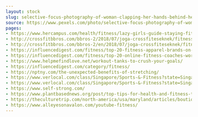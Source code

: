 ```yaml
---
layout: stock
slug: selective-focus-photography-of-woman-clapping-her-hands-behind-her-back-374633
source: https://www.pexels.com/photo/selective-focus-photography-of-woman-clapping-her-hands-behind-her-back-374633/
pages:
- https://www.hercampus.com/health/fitness/lazy-girls-guide-staying-fit-healthy
- http://crossfitbbros.com/bbros-2/2018/07/joga-crossfiteseknek/fitness-girl-health-374633/
- http://crossfitbbros.com/bbros-2/en/2018/07/joga-crossfiteseknek/fitness-girl-health-374633/
- https://influencedigest.com/fitness/top-20-fitness-apparel-brands-on-instagram/
- https://influencedigest.com/fitness/top-20-online-fitness-coaches-workout-trainers/
- https://www.helpmefindlove.net/workout-tanks-to-crush-your-goals/
- https://influencedigest.com/category/fitness/
- https://nptny.com/the-unexpected-benefits-of-stretching/
- https://www.verlocal.com/class/Singapore/Sports-&-Fitness?state=Singapore&lat=1.2786819&lng=103.84186950000003
- https://www.verlocal.com/class/Singapore/Sports-&-Fitness?state=Singapore&lat=1.3341296&lng=103.79618619999997
- https://www.self-strong.com/
- https://www.plantbasednews.org/post/top-tips-for-health-and-fitness-the-vegan-way
- https://theculturetrip.com/north-america/usa/maryland/articles/boutique-fitness-gyms-in-baltimore/
- https://www.alleyesonavalon.com/youtube-fitness/
---
```

